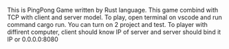 This is PingPong Game written by Rust language. This game combind with TCP with client and server model. To play, open terminal on vscode and run command cargo run. 
You can turn on 2 project and test. To player with diffirent computer, client should know IP of server and server should bind it IP or 0.0.0.0:8080
